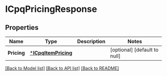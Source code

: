 # ICpqPricingResponse

## Properties
Name | Type | Description | Notes
------------ | ------------- | ------------- | -------------
**Pricing** | [***ICpqItemPricing**](ICpqItemPricing.md) |  | [optional] [default to null]

[[Back to Model list]](../README.md#documentation-for-models) [[Back to API list]](../README.md#documentation-for-api-endpoints) [[Back to README]](../README.md)


